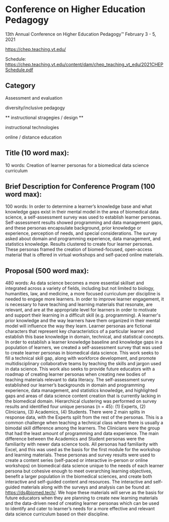 # Conference on Higher Education Pedagogy

13th Annual Conference on Higher Education Pedagogy™
February 3 - 5, 2021

https://chep.teaching.vt.edu/

Schedule: https://chep.teaching.vt.edu/content/dam/chep_teaching_vt_edu/2021CHEPSchedule.pdf

## Category

Assessment and evaluation

diversity/inclusive pedagogy

** instructional stragegies / design **

instructional technologies

online / distance education

## Title (10 word max):
10 words:
Creation of learner personas for a biomedical data science curriculum

## Brief Description for Conference Program (100 word max):
100 words:
In order to determine a learner’s knowledge base and what knowledge gaps exist in their mental model in the area of biomedical data science, a self-assessment survey was used to establish learner personas. Self-assessment results showed programming and data management gaps, and these personas encapsulate background, prior knowledge or experience, perception of needs, and special considerations. The survey asked about domain and programming experience, data management, and statistics knowledge. Results clustered to create four learner personas. These personas framed the creation of biomed-focused, open-access material that is offered in virtual workshops and self-paced online materials. 

## Proposal (500 word max):
480 words:
As data science becomes a more essential skillset and integrated across a variety of fields, including but not limited to biology, humanities, law, and medicine, a more focused curriculum per discipline is needed to engage more learners. In order to improve learner engagement, it is necessary to have teaching and learning materials that resonate, are relevant, and are at the appropriate level for learners in order to motivate and support their learning in a difficult skill (e.g. programming). A learner's prior knowledge and the way learners have them organized in their mental model will influence the way they learn. Learner personas are fictional characters that represent key characteristics of a particular learner and establish this base knowledge in domain, technical, and statistical concepts. In order to establish a learner knowledge baseline and knowledge gaps in a population of learners, we created a self-assessment survey that was used to create learner personas in biomedical data science. This work seeks to fill a technical skill gap, along with workforce development, and promote multidisciplinary collaborative teams by teaching the skills and jargon used in data science. This work also seeks to provide future educators with a roadmap of creating learner personas when creating new bodies of teaching materials relevant to data literacy.
The self-assessment survey established our learner’s backgrounds in domain and programming experience, data management, and statistics knowledge, and highlighted gaps and areas of data science content creation that is currently lacking in the biomedical domain. Hierarchical clustering was performed on survey results and identified four unique personas (n = 45):  (1) Experts, (2) Clinicians, (3) Academics, (4) Students. There were 2 main splits in response data, with the Experts split from the rest of the personas. This is a common challenge when teaching a technical class where there is usually a bimodal skill difference among the learners. The Clinicians were the group that had the least amount of programming and data experience. The main difference between the Academics and Student personas were the familiarity with newer data science tools. All personas had familiarity with Excel, and this was used as the basis for the first module for the workshop and learning materials. These personas and survey results were used to create a content series (self-paced or interactive in-person or online workshops) on biomedical data science unique to the needs of each learner persona but cohesive enough to meet overarching learning objectives, benefit a larger population in the biomedical sciences, and create both interactive and self-guided content and resources.
The interactive and self-guided materials along with the surveys and analysis can be found at: https://ds4biomed.tech/. We hope these materials will serve as the basis for future educators when they are planning to create new learning materials and the data-driven need of creating learner personas which can be used to identify and cater to learner’s needs for a more effective and relevant data science curriculum based on their discipline.
